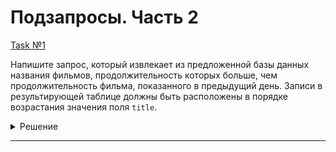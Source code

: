 # Подзапросы. Часть 2

[Task №1](https://stepik.org/lesson/1037969/step/9?unit=1046498)

Напишите запрос, который извлекает из предложенной базы данных названия фильмов, продолжительность которых больше, чем продолжительность фильма, показанного в предыдущий день.
Записи в результирующей таблице должны быть расположены в порядке возрастания значения поля `title`.

<details>
  <summary>Решение</summary>

  ```sql
  SELECT title
  FROM Films
  WHERE running_time > (SELECT running_time FROM Films AS InnerFilms 
                        WHERE DAYOFYEAR(show_date) = DAYOFYEAR(Films.show_date) - 1)
  ORDER BY title;;
  ```

</details>

---
